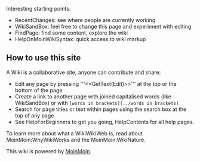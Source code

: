 Interesting starting points:

  -   RecentChanges: see where people are currently working
  -   WikiSandBox: feel free to change this page and experiment with
      editing
  -   FindPage: find some content, explore the wiki
  -   HelpOnMoinWikiSyntax: quick access to wiki markup

## How to use this site
 A Wiki is a collaborative site, anyone can
contribute and share:

  -   Edit any page by pressing '''<<GetText(Edit)>>''' at
      the top or the bottom of the page
  -   Create a link to another page with joined capitalised words
      (like WikiSandBox) or with `[words in brackets](../words in brackets)`
  -   Search for page titles or text within pages using the search box
      at the top of any page
  -   See HelpForBeginners to get you going, HelpContents for all
      help pages.

To learn more about what a WikiWikiWeb is, read about
MoinMoin:WhyWikiWorks and the MoinMoin:WikiNature.

This wiki is powered by [MoinMoin](http://moinmo.in/).
